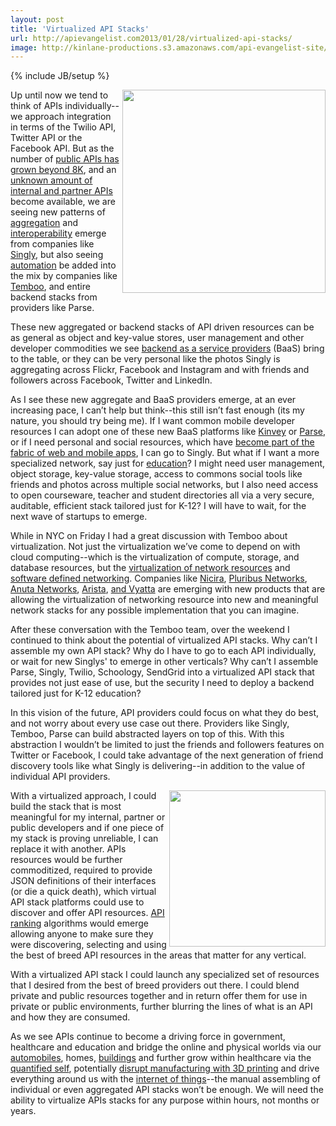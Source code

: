 ```yaml
---
layout: post
title: 'Virtualized API Stacks'
url: http://apievangelist.com2013/01/28/virtualized-api-stacks/
image: http://kinlane-productions.s3.amazonaws.com/api-evangelist-site/blog/Virtualized-API-Stacks.png
---
```

{% include JB/setup %}
<p>
     <img src="https://s3.amazonaws.com/kinlane-productions/api-evangelist/Virtualized-API-Stacks.png"  width="325" align="right" />
</p>
<p>
     Up until now we tend to think of APIs individually--we approach integration in terms of the Twilio API, Twitter API or the Facebook API. But as the number of <a href="http://www.programmableweb.com/apis/directory">public APIs has grown beyond 8K</a>, and an <a title="unknown amount of internal and partner APIs" href="/2013/01/24/estimating-the-number-of-non-public-apis/">unknown amount of internal and partner APIs</a> become available, we are seeing new patterns of <a title="aggregation" href="/trends/aggregation.php">aggregation</a> and <a title="interoperability" href="/trends/interoperability.php">interoperability</a> emerge from companies like <a title="Singly" href="http://singly.com">Singly</a>, but also seeing <a title="automation" href="/trends/automation.php">automation</a> be added into the mix by companies like <a title="Temboo" href="http://temboo.com">Temboo</a>, and entire backend stacks from providers like Parse.
</p>
<p>
     These new aggregated or backend stacks of API driven resources can be as general as object and key-value stores, user management and other developer commodities we see <a title="backend as a service" href="/trends/baas.php">backend as a service providers</a> (BaaS) bring to the table, or they can be very personal like the photos Singly is aggregating across Flickr, Facebook and Instagram and with friends and followers across Facebook, Twitter and LinkedIn.
</p>
<p>
     As I see these new aggregate and BaaS providers emerge, at an ever increasing pace, I can’t help but think--this still isn’t fast enough (its my nature, you should try being me). If I want common mobile developer resources I can adopt one of these new BaaS platforms like <a href="http://kinvey.com">Kinvey</a> or <a title="Parse" href="http://parse.com">Parse</a>, or if I need personal and social resources, which have <a title="fabric of mobile and web apps" href="http://blog.apievangelist.com/2012/11/13/the-api-fabric-for-next-generation-of-apps/">become part of the fabric of web and mobile apps</a>, I can go to Singly. But what if I want a more specialized network, say just for <a title="education" href="http://hackeducation.com">education</a>? I might need user management, object storage, key-value storage, access to commons social tools like friends and photos across multiple social networks, but I also need access to open courseware, teacher and student directories all via a very secure, auditable, efficient stack tailored just for K-12? I will have to wait, for the next wave of startups to emerge.
</p>
<p>
     While in NYC on Friday I had a great discussion with Temboo about virtualization. Not just the virtualization we’ve come to depend on with cloud computing--which is the virtualization of compute, storage, and database resources, but the <a title="virtualization of network resources" href="http://en.wikipedia.org/wiki/Network_virtualization">virtualization of network resources</a> and <a title="software defined networking" href="http://en.wikipedia.org/wiki/Software-defined_networking">software defined networking</a>. Companies like <a href="http://nicira.com/">Nicira</a>, <a href="http://www.pluribusnetworks.com/">Pluribus Networks</a>, <a href="http://www.anutanetworks.com/">Anuta Networks</a>, <a href="http://www.aristanetworks.com/en/solutions/network-virtualization">Arista</a>, <a href="http://www.vyatta.com/solutions/virtual">and Vyatta</a> are emerging with new products that are allowing the virtualization of networking resource into new and meaningful network stacks for any possible implementation that you can imagine.
</p>
<p>
     After these conversation with the Temboo team, over the weekend I continued to think about the potential of virtualized API stacks. Why can’t I assemble my own API stack? Why do I have to go to each API individually, or wait for new Singlys' to emerge in other verticals? Why can’t I assemble Parse, Singly, Twilio, Schoology, SendGrid into a virtualized API stack that provides not just ease of use, but the security I need to deploy a backend tailored just for K-12 education?
</p>
<p>
     In this vision of the future, API providers could focus on what they do best, and not worry about every use case out there. Providers like Singly, Temboo, Parse can build abstracted layers on top of this. With this abstraction I wouldn’t be limited to just the friends and followers features on Twitter or Facebook, I could take advantage of the next generation of friend discovery tools like what Singly is delivering--in addition to the value of individual API providers.
</p>
<p>
     <img src="https://s3.amazonaws.com/kinlane-productions/api-evangelist/trends/interoperability-trends.png"  width="250" align="right" />
</p>
<p>
     With a virtualized approach, I could build the stack that is most meaningful for my internal, partner or public developers and if one piece of my stack is proving unreliable, I can replace it with another. APIs resources would be further commoditized, required to provide JSON definitions of their interfaces (or die a quick death), which virtual API stack platforms could use to discover and offer API resources. <a title="API Ranking" href="http://theapistack.com/ranking.html">API ranking</a> algorithms would emerge allowing anyone to make sure they were discovering, selecting and using the best of breed API resources in the areas that matter for any vertical.
</p>
<p>
     With a virtualized API stack I could launch any specialized set of resources that I desired from the best of breed providers out there. I could blend private and public resources together and in return offer them for use in private or public environments, further blurring the lines of what is an API and how they are consumed.
</p>
<p>
     As we see APIs continue to become a driving force in government, healthcare and education and bridge the online and physical worlds via our <a title="automobiles" href="http://blog.apievangelist.com/trends/automobiles.php">automobiles</a>, homes, <a title="buildings" href="http://blog.apievangelist.com/trends/buildings.php">buildings</a> and further grow within healthcare via the <a title="quanitfied self" href="http://blog.apievangelist.com/trends/quantified-self.php">quantified self</a>, potentially <a title="disrupt manufacturing with 3D printing" href="http://blog.apievangelist.com/trends/3d-printing.php">disrupt manufacturing with 3D printing</a> and drive everything around us with the <a title="internet of things" href="http://blog.apievangelist.com/trends/internet-of-things.php">internet of things</a>--the manual assembling of individual or even aggregated API stacks won’t be enough. We will need the ability to virtualize APIs stacks for any purpose within hours, not months or years.
</p>
